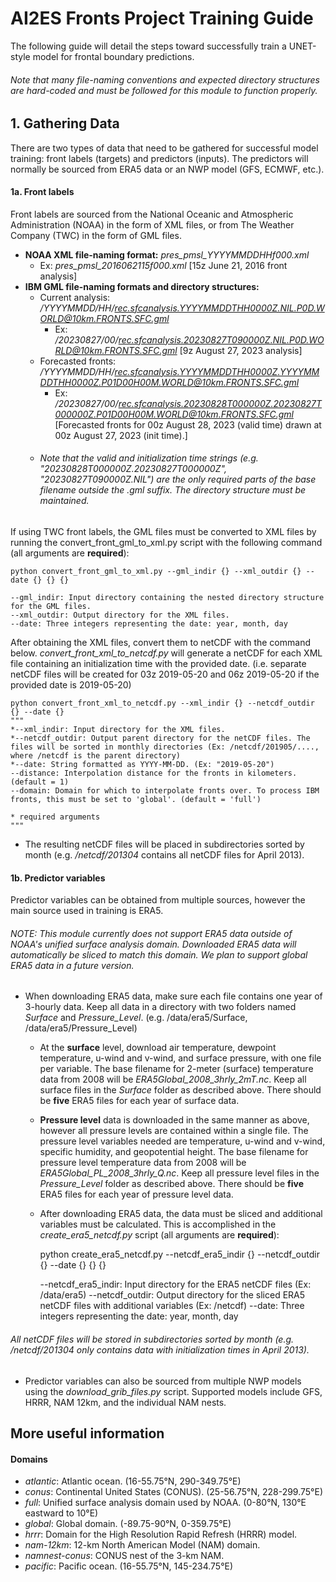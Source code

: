 # AI2ES Fronts Project Training Guide
The following guide will detail the steps toward successfully train a UNET-style model for frontal boundary predictions.

###### Note that many file-naming conventions and expected directory structures are hard-coded and must be followed for this module to function properly.

## 1. Gathering Data
There are two types of data that need to be gathered for successful model training: front labels (targets) and predictors (inputs). The predictors will normally be sourced from ERA5 data or an NWP model (GFS, ECMWF, etc.). 

#### 1a. Front labels

Front labels are sourced from the National Oceanic and Atmospheric Administration (NOAA) in the form of XML files, or from The Weather Company (TWC) in the form of GML files.

* **NOAA XML file-naming format:** *pres_pmsl_YYYYMMDDHHf000.xml* 
  * Ex: *pres_pmsl_2016062115f000.xml* [15z June 21, 2016 front analysis] 
* **IBM GML file-naming formats and directory structures:** 
  * Current analysis: */YYYYMMDD/HH/rec.sfcanalysis.YYYYMMDDTHH0000Z.NIL.P0D.WORLD@10km.FRONTS.SFC.gml*
    * Ex: */20230827/00/rec.sfcanalysis.20230827T090000Z.NIL.P0D.WORLD@10km.FRONTS.SFC.gml* [9z August 27, 2023 analysis]
  * Forecasted fronts: */YYYYMMDD/HH/rec.sfcanalysis.YYYYMMDDTHH0000Z.YYYYMMDDTHH0000Z.P01D00H00M.WORLD@10km.FRONTS.SFC.gml*
    * Ex: */20230827/00/rec.sfcanalysis.20230828T000000Z.20230827T000000Z.P01D00H00M.WORLD@10km.FRONTS.SFC.gml* [Forecasted fronts for 00z August 28, 2023 (valid time) drawn at 00z August 27, 2023 (init time).]
  * ###### Note that the valid and initialization time strings (e.g. "20230828T000000Z.20230827T000000Z", "20230827T090000Z.NIL") are the only required parts of the base filename outside the .gml suffix. The directory structure must be maintained.

If using TWC front labels, the GML files must be converted to XML files by running the convert_front_gml_to_xml.py script with the following command (all arguments are **required**):

    python convert_front_gml_to_xml.py --gml_indir {} --xml_outdir {} --date {} {} {}

    --gml_indir: Input directory containing the nested directory structure for the GML files.
    --xml_outdir: Output directory for the XML files.
    --date: Three integers representing the date: year, month, day

After obtaining the XML files, convert them to netCDF with the command below. *convert_front_xml_to_netcdf.py* will generate a netCDF for each XML file containing an initialization time with the provided date. (i.e. separate netCDF files will be created for 03z 2019-05-20 and 06z 2019-05-20 if the provided date is 2019-05-20)

    python convert_front_xml_to_netcdf.py --xml_indir {} --netcdf_outdir {} --date {}
    """
    *--xml_indir: Input directory for the XML files.
    *--netcdf_outdir: Output parent directory for the netCDF files. The files will be sorted in monthly directories (Ex: /netcdf/201905/...., where /netcdf is the parent directory)
    *--date: String formatted as YYYY-MM-DD. (Ex: "2019-05-20")
    --distance: Interpolation distance for the fronts in kilometers. (default = 1)
    --domain: Domain for which to interpolate fronts over. To process IBM fronts, this must be set to 'global'. (default = 'full')

    * required arguments
    """

  * The resulting netCDF files will be placed in subdirectories sorted by month (e.g. */netcdf/201304* contains all netCDF files for April 2013).

#### 1b. Predictor variables
Predictor variables can be obtained from multiple sources, however the main source used in training is ERA5. 

###### NOTE: This module currently does not support ERA5 data outside of NOAA's unified surface analysis domain. Downloaded ERA5 data will automatically be sliced to match this domain. We plan to support global ERA5 data in a future version.

* When downloading ERA5 data, make sure each file contains one year of 3-hourly data. Keep all data in a directory with two folders named *Surface* and *Pressure_Level*. (e.g. /data/era5/Surface, /data/era5/Pressure_Level)
  * At the **surface** level, download air temperature, dewpoint temperature, u-wind and v-wind, and surface pressure, with one file per variable. The base filename for 2-meter (surface) temperature data from 2008 will be *ERA5Global_2008_3hrly_2mT.nc*. Keep all surface files in the *Surface* folder as described above. There should be **five** ERA5 files for each year of surface data.
  * **Pressure level** data is downloaded in the same manner as above, however all pressure levels are contained within a single file. The pressure level variables needed are temperature, u-wind and v-wind, specific humidity, and geopotential height. The base filename for pressure level temperature data from 2008 will be *ERA5Global_PL_2008_3hrly_Q.nc*. Keep all pressure level files in the *Pressure_Level* folder as described above. There should be **five** ERA5 files for each year of pressure level data.
  * After downloading ERA5 data, the data must be sliced and additional variables must be calculated. This is accomplished in the *create_era5_netcdf.py* script (all arguments are **required**):

    
    python create_era5_netcdf.py --netcdf_era5_indir {} --netcdf_outdir {} --date {} {} {}

    --netcdf_era5_indir: Input directory for the ERA5 netCDF files (Ex: /data/era5)
    --netcdf_outdir: Output directory for the sliced ERA5 netCDF files with additional variables (Ex: /netcdf)
    --date: Three integers representing the date: year, month, day

###### All netCDF files will be stored in subdirectories sorted by month (e.g. */netcdf/201304* only contains data with initialization times in April 2013).

* Predictor variables can also be sourced from multiple NWP models using the *download_grib_files.py* script. Supported models include GFS, HRRR, NAM 12km, and the individual NAM nests.



## More useful information

#### Domains
* *atlantic*: Atlantic ocean. (16-55.75°N, 290-349.75°E)
* *conus*: Continental United States (CONUS). (25-56.75°N, 228-299.75°E)
* *full*: Unified surface analysis domain used by NOAA. (0-80°N, 130°E eastward to 10°E)
* *global*: Global domain. (-89.75-90°N, 0-359.75°E)
* *hrrr*: Domain for the High Resolution Rapid Refresh (HRRR) model.
* *nam-12km*: 12-km North American Model (NAM) domain.
* *namnest-conus*: CONUS nest of the 3-km NAM.
* *pacific*: Pacific ocean. (16-55.75°N, 145-234.75°E)
